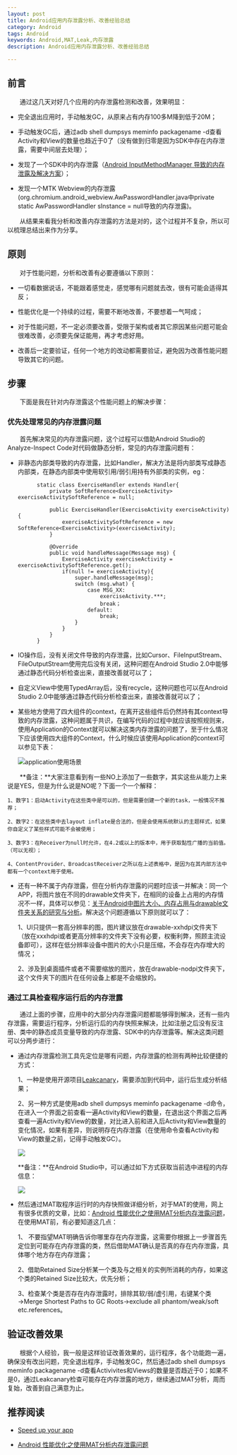 ```yaml
---
layout: post
title: Android应用内存泄露分析、改善经验总结
category: Android
tags: Android
keywords: Android,MAT,Leak,内存泄露
description: Android应用内存泄露分析、改善经验总结

---
```


## 前言

  通过这几天对好几个应用的内存泄露检测和改善，效果明显：

- 完全退出应用时，手动触发GC，从原来占有内存100多M降到低于20M；

- 手动触发GC后，通过adb shell dumpsys meminfo packagename -d查看Activity和View的数量也趋近于0了（没有做到归零是因为SDK中存在内存泄露，需要中间层去处理）；

- 发现了一个SDK中的内存泄露（[Android InputMethodManager 导致的内存泄露及解决方案](http://zhuanlan.zhihu.com/p/20828861)）；

- 发现一个MTK Webview的内存泄露(org.chromium.android_webview.AwPasswordHandler.java中private static AwPasswordHandler sInstance = null导致的内存泄露)。

  从结果来看我分析和改善内存泄露的方法是对的，这个过程并不复杂，所以可以梳理总结出来作为分享。

## 原则

  对于性能问题，分析和改善有必要遵循以下原则：

- 一切看数据说话，不能跟着感觉走，感觉哪有问题就去改，很有可能会适得其反；

- 性能优化是一个持续的过程，需要不断地改善，不要想着一气呵成；

- 对于性能问题，不一定必须要改善，受限于架构或者其它原因某些问题可能会很难改善，必须要先保证能用，再才考虑好用。

- 改善后一定要验证，任何一个地方的改动都需要验证，避免因为改善性能问题导致其它的问题。

## 步骤

  下面是我在针对内存泄露这个性能问题上的解决步骤：

### 优先处理常见的内存泄露问题

  首先解决常见的内存泄露问题，这个过程可以借助Android Studio的Analyze-Inspect Code对代码做静态分析，常见的内存泄露问题有：

- 非静态内部类导致的内存泄露，比如Handler，解决方法是将内部类写成静态内部类，在静态内部类中使用软引用/弱引用持有外部类的实例，eg：
    
            static class ExerciseHandler extends Handler{
                private SoftReference<ExerciseActivity> exerciseActivitySoftReference = null;

                public ExerciseHandler(ExerciseActivity exerciseActivity){
                    exerciseActivitySoftReference = new SoftReference<ExerciseActivity>(exerciseActivity);
                }
        
                @Override
                public void handleMessage(Message msg) {
                    ExerciseActivity exerciseActivity = exerciseActivitySoftReference.get();
                    if(null != exerciseActivity){
                        super.handleMessage(msg);
                        switch (msg.what) {
                            case MSG_XX:
                                exerciseActivity.***;
                                break；
                            default:
                                break;
                        }
                    }
                }
            }

- IO操作后，没有关闭文件导致的内存泄露，比如Cursor、FileInputStream、FileOutputStream使用完后没有关闭，这种问题在Android Studio 2.0中能够通过静态代码分析检查出来，直接改善就可以了；

- 自定义View中使用TypedArray后，没有recycle，这种问题也可以在Android Studio 2.0中能够通过静态代码分析检查出来，直接改善就可以了；

- 某些地方使用了四大组件的context，在离开这些组件后仍然持有其context导致的内存泄露，这种问题属于共识，在编写代码的过程中就应该按照规则来，使用Application的Context就可以解决这类内存泄露的问题了，至于什么情况下应该使用四大组件的Context，什么时候应该使用Application的context可以参见下表：

    ![application使用场景](http://upload-images.jianshu.io/upload_images/44804-9948fe54d7e718bc.jpg?imageMogr2/auto-orient/strip%7CimageView2/2/w/1240)

  **备注：**大家注意看到有一些NO上添加了一些数字，其实这些从能力上来说是YES，但是为什么说是NO呢？下面一个一个解释：

    1、数字1：启动Activity在这些类中是可以的，但是需要创建一个新的task，一般情况不推荐；

    2、数字2：在这些类中去layout inflate是合法的，但是会使用系统默认的主题样式，如果你自定义了某些样式可能不会被使用；

    3、数字3：在Receiver为null时允许，在4.2或以上的版本中，用于获取黏性广播的当前值。（可以无视）；

    4、ContentProvider、BroadcastReceiver之所以在上述表格中，是因为在其内部方法中都有一个context用于使用。

- 还有一种不属于内存泄露，但在分析内存泄露的问题时应该一并解决：同一个APP，将图片放在不同的drawable文件夹下，在相同的设备上占用的内存情况不一样，具体可以参见：[关于Android中图片大小、内存占用与drawable文件夹关系的研究与分析](http://blog.csdn.net/zhaokaiqiang1992/article/details/49787117)。解决这个问题遵循以下原则就可以了：
    
    1、UI只提供一套高分辨率的图，图片建议放在drawable-xxhdpi文件夹下（放在xxxhdpi或者更高分辨率的文件夹下没有必要，权衡利弊，照顾主流设备即可），这样在低分辨率设备中图片的大小只是压缩，不会存在内存增大的情况；

    2、涉及到桌面插件或者不需要缩放的图片，放在drawable-nodpi文件夹下，这个文件夹下的图片在任何设备上都是不会缩放的。

### 通过工具检查程序运行后的内存泄露

  通过上面的步骤，应用中的大部分内存泄露问题都能够得到解决，还有一些内存泄露，需要运行程序，分析运行后的内存快照来解决，比如注册之后没有反注册、类中的静态成员变量导致的内存泄露、SDK中的内存泄露等。解决这类问题可以分两步进行：

- 通过内存泄露检测工具先定位是哪有问题，内存泄露的检测有两种比较便捷的方式：

    1、一种是使用开源项目[Leakcanary](https://github.com/square/leakcanary)，需要添加到代码中，运行后生成分析结果；

    2、另一种方式是使用adb shell dumpsys meminfo packagename -d命令，在进入一个界面之前查看一遍Activity和View的数量，在退出这个界面之后再查看一遍Activity和View的数量，对比进入前和进入后Activity和View数量的变化情况，如果有差异，则说明存在内存泄露（在使用命令查看Activity和View的数量之前，记得手动触发GC）。

    ![](http://upload-images.jianshu.io/upload_images/44804-34e74e3f625a95d1.jpg?imageMogr2/auto-orient/strip%7CimageView2/2/w/1240)

    **备注：**在Android Studio中，可以通过如下方式获取当前选中进程的内存信息：

    ![](http://upload-images.jianshu.io/upload_images/44804-94c24636ee7adc73.jpg?imageMogr2/auto-orient/strip%7CimageView2/2/w/1240)

- 然后通过MAT取程序运行时的内存快照做详细分析，对于MAT的使用，网上有很多优质的文章，比如：[Android 性能优化之使用MAT分析内存泄露问题](http://blog.csdn.net/xiaanming/article/details/42396507)，在使用MAT前，有必要知道这几点：

    1、 不要指望MAT明确告诉你哪里存在内存泄露，这需要你根据上一步骤首先定位到可能存在内存泄露的类，然后借助MAT确认是否真的存在内存泄露，具体哪个地方存在内存泄露；

    2、借助Retained Size分析某一个类及与之相关的实例所消耗的内存，如果这个类的Retained Size比较大，优先分析；

    3、检查某个类是否存在内存泄露时，排除其软/弱/虚引用，右键某个类→Merge Shortest Paths to GC Roots→exclude all phantom/weak/soft etc.references。

## 验证改善效果

  根据个人经验，我一般是这样验证改善效果的，运行程序，各个功能跑一遍，确保没有改出问题，完全退出程序，手动触发GC，然后通过adb shell dumpsys meminfo packagename -d查看Activivites和Views的数量是否趋近于0；如果不是0，通过Leakcanary检查可能存在内存泄露的地方，继续通过MAT分析，周而复始，改善到自己满意为止。

## 推荐阅读

- [Speed up your app](http://blog.udinic.com/2015/09/15/speed-up-your-app)

- [Android 性能优化之使用MAT分析内存泄露问题](http://blog.csdn.net/xiaanming/article/details/42396507)



